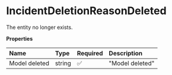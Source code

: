 # IncidentDeletionReasonDeleted

The entity no longer exists.

**Properties**

| Name          | Type   | Required | Description     |
| :------------ | :----- | :------- | :-------------- |
| Model deleted | string | ✅       | "Model deleted" |

<!-- This file was generated by liblab | https://liblab.com/ -->
